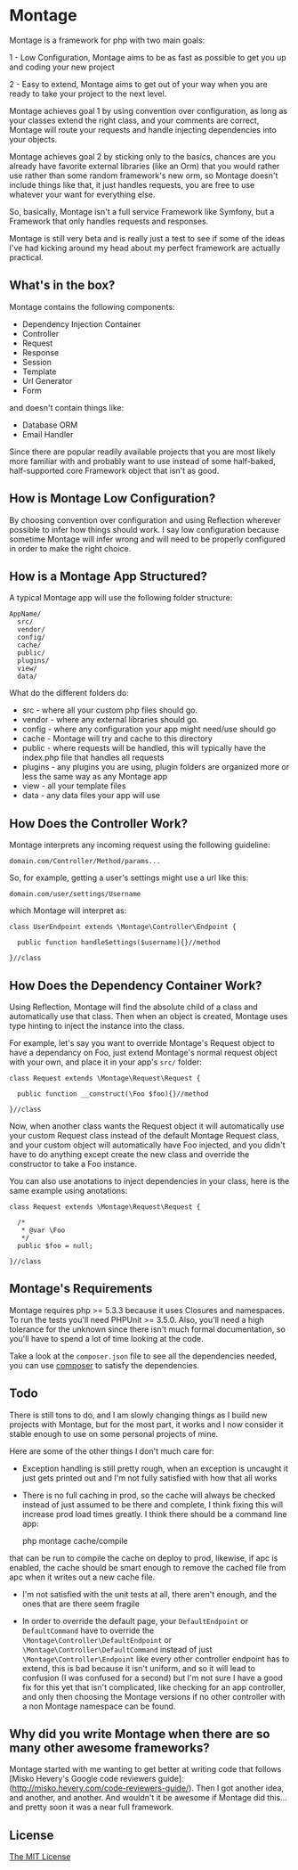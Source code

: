 # Montage

Montage is a framework for php with two main goals:

1 - Low Configuration, Montage aims to be as fast as possible to get you up and coding your new project

2 - Easy to extend, Montage aims to get out of your way when you are ready to take your project to the next level.

Montage achieves goal 1 by using convention over configuration, as long as your classes extend the right class, and your 
comments are correct, Montage will route your requests and handle injecting dependencies into your objects.

Montage achieves goal 2 by sticking only to the basics, chances are you already have favorite external libraries (like an Orm)
that you would rather use rather than some random framework's new orm, so Montage doesn't include things like that, it just
handles requests, you are free to use whatever your want for everything else.

So, basically, Montage isn't a full service Framework like Symfony, but a Framework that only handles requests and responses.

Montage is still very beta and is really just a test to see if some of the ideas I've had kicking around my head about my perfect framework are actually practical.

## What's in the box?

Montage contains the following components:

  - Dependency Injection Container
  - Controller
  - Request
  - Response
  - Session
  - Template
  - Url Generator
  - Form
  
and doesn't contain things like:

  - Database ORM
  - Email Handler
  
Since there are popular readily available projects that you are most likely more familiar with and probably want to use instead of some half-baked, half-supported core Framework object that isn't as good.

## How is Montage Low Configuration?

By choosing convention over configuration and using Reflection wherever possible to infer how things should work. I say low configuration because sometime Montage will infer wrong and will need to be properly configured in order to make the right choice.

## How is a Montage App Structured?

A typical Montage app will use the following folder structure:

    AppName/
      src/
      vendor/
      config/
      cache/
      public/
      plugins/
      view/
      data/
  
What do the different folders do:

  - src - where all your custom php files should go.
  - vendor - where any external libraries should go.
  - config - where any configuration your app might need/use should go
  - cache - Montage will try and cache to this directory
  - public - where requests will be handled, this will typically have the index.php file that handles all requests
  - plugins - any plugins you are using, plugin folders are organized more or less the same way as any Montage app
  - view - all your template files
  - data - any data files your app will use

## How Does the Controller Work?

Montage interprets any incoming request using the following guideline:

    domain.com/Controller/Method/params...

So, for example, getting a user's settings might use a url like this:

    domain.com/user/settings/Username

which Montage will interpret as:

    class UserEndpoint extends \Montage\Controller\Endpoint {
    
      public function handleSettings($username){}//method
    
    }//class
    
## How Does the Dependency Container Work?

Using Reflection, Montage will find the absolute child of a class and automatically use that class. Then when an object is created, Montage uses type hinting to inject the instance into the class.

For example, let's say you want to override Montage's Request object to have a dependancy on Foo, just extend Montage's normal request object with your own, and place it in your app's `src/` folder:

    class Request extends \Montage\Request\Request {
    
      public function __construct(\Foo $foo){}//method
    
    }//class
    
Now, when another class wants the Request object it will automatically use your custom Request class instead of the default Montage Request class, and your custom object will automatically have Foo injected, and you didn't have to do anything except create the new class and override the constructor to take a Foo instance.

You can also use anotations to inject dependencies in your class, here is the same example using anotations:

    class Request extends \Montage\Request\Request {

      /*
       * @var \Foo
       */
      public $foo = null;
    
    }//class

## Montage's Requirements

Montage requires php >= 5.3.3 because it uses Closures and namespaces. To run the tests you'll need PHPUnit >= 3.5.0. Also, you'll need a high tolerance for the unknown since there isn't much formal documentation, so you'll have to spend a lot of time looking at the code.

Take a look at the `composer.json` file to see all the dependencies needed, you can use [composer](http://getcomposer.org/) to satisfy the dependencies.

## Todo

There is still tons to do, and I am slowly changing things as I build new projects with Montage, but for the most part, it works and I now consider it stable enough to use on some personal projects of mine.

Here are some of the other things I don't much care for:

- Exception handling is still pretty rough, when an exception is uncaught it just gets printed out and I'm not fully satisfied with how that all works

- There is no full caching in prod, so the cache will always be checked instead of just assumed to be there and complete, I think fixing this will increase prod load times greatly. I think there should be a command line app:

    php montage cache/compile

that can be run to compile the cache on deploy to prod, likewise, if apc is enabled, the cache should be smart enough to remove the cached file from apc when it writes out a new cache file.

- I'm not satisfied with the unit tests at all, there aren't enough, and the ones that are there seem fragile

- In order to override the default page, your `DefaultEndpoint` or `DefaultCommand` have to override the `\Montage\Controller\DefaultEndpoint` or `\Montage\Controller\DefaultCommand` instead of just `\Montage\Controller\Endpoint` like every other controller endpoint has to extend, this is bad because it isn't uniform, and so it will lead to confusion (I was confused for a second) but I'm not sure I have a good fix for this yet that isn't complicated, like checking for an app controller, and only then choosing the Montage versions if no other controller with a non Montage namespace can be found.

## Why did you write Montage when there are so many other awesome frameworks?

Montage started with me wanting to get better at writing code that follows [Misko Hevery's Google code reviewers guide]:(http://misko.hevery.com/code-reviewers-guide/). Then I got another idea, and another, and another. And wouldn't it be awesome if Montage did this... and pretty soon it was a near full framework.

## License

[The MIT License](http://www.opensource.org/licenses/mit-license.php)

